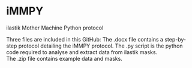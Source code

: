 # iMMPY
ilastik Mother Machine Python protocol 


Three files are included in this GitHub: 
	The .docx file contains a step-by-step protocol detailing the iMMPY protocol. 
    The .py script is the python code required to analyse and extract data from ilastik masks.  
        The .zip file contains example data and masks.
